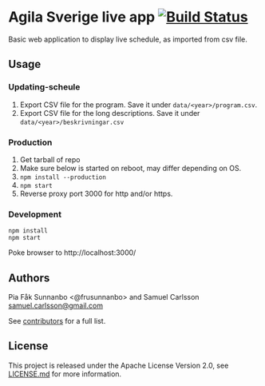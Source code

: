 # Agila Sverige live app [![Build Status](https://travis-ci.org/agilasverige/live-schedule.svg?branch=master)](https://travis-ci.org/agilasverige/live-schedule)

Basic web application to display live schedule, as imported from csv file.

## Usage

### Updating-scheule
1. Export CSV file for the program. Save it under `data/<year>/program.csv`.
2. Export CSV file for the long descriptions. Save it under `data/<year>/beskrivningar.csv`

### Production
1. Get tarball of repo
2. Make sure below is started on reboot, may differ depending on OS.
3. `npm install --production`
4. `npm start`
5. Reverse proxy port 3000 for http and/or https.

### Development
```
npm install
npm start
```

Poke browser to http://localhost:3000/

## Authors ##
Pia Fåk Sunnanbo <@frusunnanbo> and Samuel Carlsson <samuel.carlsson@gmail.com>

See [contributors](https://github.com/vidstige/jadb/graphs/contributors) for a full list.

## License ##
This project is released under the Apache License Version 2.0, see [LICENSE.md](LICENSE.md) for more information.
